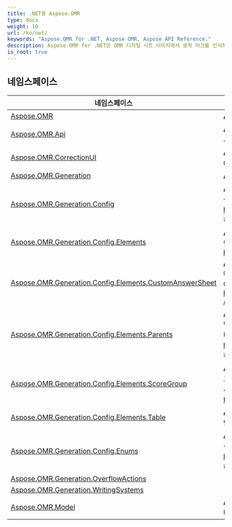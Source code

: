 ```yaml
---
title: .NET용 Aspose.OMR
type: docs
weight: 10
url: /ko/net/
keywords: "Aspose.OMR for .NET, Aspose OMR, Aspose API Reference."
description: Aspose.OMR for .NET은 OMR 디지털 시트 이미지에서 광학 마크를 인식하는 API입니다.
is_root: true
---
```


## 네임스페이스

| 네임스페이스 | 설명 |
| --- | --- |
| [Aspose.OMR](./aspose.omr/) | **Aspose.OMR**에는 라이선스 방법이 포함되어 있습니다. |
| [Aspose.OMR.Api](./aspose.omr.api/) | **Aspose.OMR.Api**에는 템플릿 생성 및 이미지 인식을 위한 주요 OMR 메서드가 포함되어 있습니다. |
| [Aspose.OMR.CorrectionUI](./aspose.omr.correctionui/) | **Aspose.OMR.CorrectionUI**에는 WPF 호환 시스템에서 사용할 수 있는 GUI가 포함되어 있습니다. |
| [Aspose.OMR.Generation](./aspose.omr.generation/) | **Aspose.OMR.Generation**에는 템플릿 생성 결과가 포함됩니다. |
| [Aspose.OMR.Generation.Config](./aspose.omr.generation.config/) | **Aspose.OMR.Generation.Config**에는 프로그래밍 방식으로 양식을 생성하는 데 필요한 모든 클래스가 포함되어 있습니다. 자세한 내용은 https://docs.aspose.com/omr/net/programmatic-forms/에서 확인하십시오. |
| [Aspose.OMR.Generation.Config.Elements](./aspose.omr.generation.config.elements/) | **Aspose.OMR.Generation.Config.Elements**에는 프로그래밍 방식으로 양식을 생성하는 데 필요한 모든 템플릿 요소가 포함되어 있습니다. https://docs.aspose.com/omr/net/programmatic-forms/ |
| [Aspose.OMR.Generation.Config.Elements.CustomAnswerSheet](./aspose.omr.generation.config.elements.customanswersheet/) | **Aspose.OMR.Generation.Config.Elements.CustomAnswerSheet**에는 프로그래밍 방식으로 양식을 생성하는 데 필요한 CustomAnswerSheet 부모 및 자식 요소가 포함되어 있습니다. https://docs.aspose.com/omr/net/programmatic-forms/ https: //docs.aspose.com/omr/net/txt-markup/custom_answer_sheet/ |
| [Aspose.OMR.Generation.Config.Elements.Parents](./aspose.omr.generation.config.elements.parents/) | **Aspose.OMR.Generation.Config.Elements.Parents**에는 프로그래밍 방식으로 양식을 생성하는 데 필요한 상위 템플릿 요소가 포함되어 있습니다. 자세한 내용은 https://docs.aspose.com/omr/net/programmatic-forms/에서 확인하세요. |
| [Aspose.OMR.Generation.Config.Elements.ScoreGroup](./aspose.omr.generation.config.elements.scoregroup/) | **Aspose.OMR.Generation.Config.Elements.ScoreGroup**에는 프로그래밍 방식으로 양식을 생성하는 데 필요한 요소가 포함되어 있습니다. 자세한 내용은 https://docs.aspose.com/omr/net/programmatic-forms/scoregroupconfig/에서 확인하세요 |
| [Aspose.OMR.Generation.Config.Elements.Table](./aspose.omr.generation.config.elements.table/) | **Aspose.OMR.Generation.Config.Elements.Table**에는 프로그래밍 방식으로 양식을 생성하는 데 필요한 테이블 요소가 포함되어 있습니다. |
| [Aspose.OMR.Generation.Config.Enums](./aspose.omr.generation.config.enums/) | **Aspose.OMR.Generation.Config.Enums**에는 프로그래밍 방식으로 양식을 생성하는 데 필요한 열거형이 포함되어 있습니다. 자세한 내용은 https://docs.aspose.com/omr/net/programmatic-forms/에서 확인하십시오. |
| [Aspose.OMR.Generation.OverflowActions](./aspose.omr.generation.overflowactions/) |  |
| [Aspose.OMR.Generation.WritingSystems](./aspose.omr.generation.writingsystems/) |  |
| [Aspose.OMR.Model](./aspose.omr.model/) | **Aspose.OMR.Model**에는 인식 결과 결과와 OMR 요소 설명이 포함됩니다. |


